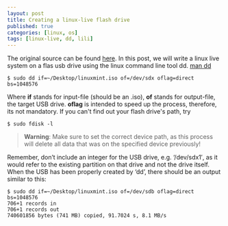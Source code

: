 ```yaml
---
layout: post
title: Creating a linux-live flash drive
published: true
categories: [linux, os]
tags: [linux-live, dd, lili]
---
```


The original source can be found [here](https://href.li/?http://community.linuxmint.com/tutorial/view/744). In this post, we will write a linux live system on a flas usb drive using the linux command line tool dd. [man dd](http://www.linuxmanpages.com/man1/dd.1.php)

    $ sudo dd if=~/Desktop/linuxmint.iso of=/dev/sdx oflag=direct bs=1048576

Where **if** stands for input-file (should be an .iso), **of** stands for output-file, the target USB drive. **oflag** is intended to speed up the process, therefore, its not mandatory. If you can't find out your flash drive's path, try

    $ sudo fdisk -l

> **Warning**: Make sure to set the correct device path, as this process will delete all data that was on the specified device previously!

Remember, don’t include an integer for the USB drive, e.g. ‘/dev/sdx1′, as it would refer to the existing partition on that drive and not the drive itself. When the USB has been properly created by ‘dd’, there should be an output similar to this:

```console
$ sudo dd if=~/Desktop/linuxmint.iso of=/dev/sdb oflag=direct bs=1048576
706+1 records in
706+1 records out
740601856 bytes (741 MB) copied, 91.7024 s, 8.1 MB/s
```

